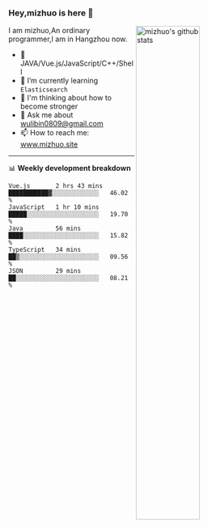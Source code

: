### Hey,mizhuo is here 👋

<img align="right" alt="mizhuo's github stats" width="50%" src="https://github-readme-stats.vercel.app/api?username=mizhuo&theme=tokyonight&show_icons=true">

I am mizhuo,An ordinary programmer,I am in Hangzhou now.

- 🔭 JAVA/Vue.js/JavaScript/C++/Shell
- 🌱 I’m currently learning `Elasticsearch`
- 🤔 I'm thinking about how to become stronger
- 💬 Ask me about wulibin0809@gmail.com
- 📫 How to reach me: www.mizhuo.site

---
📊 **Weekly development breakdown**

<!--START_SECTION:waka-->
```text
Vue.js       2 hrs 43 mins   ███████████▓░░░░░░░░░░░░░   46.02 % 
JavaScript   1 hr 10 mins    █████░░░░░░░░░░░░░░░░░░░░   19.70 % 
Java         56 mins         ████░░░░░░░░░░░░░░░░░░░░░   15.82 % 
TypeScript   34 mins         ██▒░░░░░░░░░░░░░░░░░░░░░░   09.56 % 
JSON         29 mins         ██░░░░░░░░░░░░░░░░░░░░░░░   08.21 % 
```
<!--END_SECTION:waka-->
